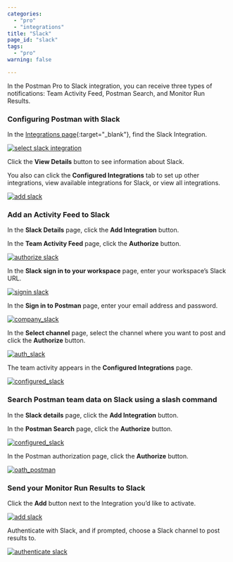 ```yaml
---
categories:
  - "pro"
  - "integrations"
title: "Slack"
page_id: "slack"
tags: 
  - "pro"
warning: false

---
```


In the Postman Pro to Slack integration, you can receive three types of notifications: Team Activity Feed, Postman Search, and Monitor Run Results.


### Configuring Postman with Slack 

In the [Integrations page](https://app.getpostman.com/dashboard/integrations){:target="_blank"}, find the Slack Integration.

[![select slack integration](https://s3.amazonaws.com/postman-static-getpostman-com/postman-docs/integrations-slack1.png)](
https://s3.amazonaws.com/postman-static-getpostman-com/postman-docs/integrations-slack1.png)

Click the **View Details** button to see information about Slack.

You also can click the **Configured Integrations** tab to set up other integrations, view available integrations for Slack, or view all integrations.

[![add slack](https://s3.amazonaws.com/postman-static-getpostman-com/postman-docs/integrations-slack-details.png)](https://s3.amazonaws.com/postman-static-getpostman-com/postman-docs/integrations-slack-details.png)


### Add an Activity Feed to Slack

In the **Slack Details** page, click the **Add Integration** button.

In the **Team Activity Feed** page, click the **Authorize** button.

[![authorize slack](https://s3.amazonaws.com/postman-static-getpostman-com/postman-docs/integrations-slack-teamactivityfeed.png)](https://s3.amazonaws.com/postman-static-getpostman-com/postman-docs/integrations-slack-teamactivityfeed.png)

In the **Slack sign in to your workspace** page, enter your workspace’s Slack URL.

[![signin slack](https://s3.amazonaws.com/postman-static-getpostman-com/postman-docs/integrations-slack-signin.png)](https://s3.amazonaws.com/postman-static-getpostman-com/postman-docs/integrations-slack-signin.png)

In the **Sign in to Postman** page, enter your email address and password.

[![company_slack](https://s3.amazonaws.com/postman-static-getpostman-com/postman-docs/integrations-slack-signin-company.png)](https://s3.amazonaws.com/postman-static-getpostman-com/postman-docs/integrations-slack-signin-company.png)

In the **Select channel** page, select the channel where you want to post and click the **Authorize** button.

[![auth_slack](https://s3.amazonaws.com/postman-static-getpostman-com/postman-docs/integrations-slack-identity.png)](https://s3.amazonaws.com/postman-static-getpostman-com/postman-docs/integrations-slack-identity.png)

The team activity appears in the **Configured Integrations** page.

[![configured_slack](https://s3.amazonaws.com/postman-static-getpostman-com/postman-docs/integrations-slack-configured.png)](https://s3.amazonaws.com/postman-static-getpostman-com/postman-docs/integrations-slack-configured.png)


### Search Postman team data on Slack using a slash command

In the **Slack details** page, click the **Add Integration** button.

In the **Postman Search** page, click the **Authorize** button.

[![configured_slack](https://s3.amazonaws.com/postman-static-getpostman-com/postman-docs/integrations-slack-postmansearch.png)](https://s3.amazonaws.com/postman-static-getpostman-com/postman-docs/integrations-slack-postmansearch.png)

In the Postman authorization page, click the **Authorize** button.

[![oath_postman](https://s3.amazonaws.com/postman-static-getpostman-com/postman-docs/integrations-slack-oath.png)](https://s3.amazonaws.com/postman-static-getpostman-com/postman-docs/integrations-slack-oath.png)


### Send your Monitor Run Results to Slack

Click the **Add** button next to the Integration you’d like to activate.

[![add slack](https://s3.amazonaws.com/postman-static-getpostman-com/postman-docs/slack_add.png)](https://s3.amazonaws.com/postman-static-getpostman-com/postman-docs/slack_add.png)

Authenticate with Slack, and if prompted, choose a Slack channel to post results to.

[![authenticate slack](https://s3.amazonaws.com/postman-static-getpostman-com/postman-docs/slack_auth.png)](https://s3.amazonaws.com/postman-static-getpostman-com/postman-docs/slack_auth.png)




